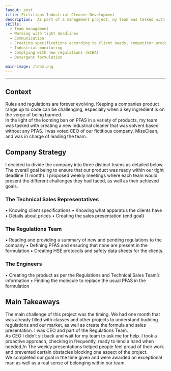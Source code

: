 ```yaml
---
layout: post
title: Fictitious Industrial Cleaner Development
description:  As part of a management project, my team was tasked with developing a fictitious PFAS-free industrial cleaner with a solvent. We were competing with other groups that offered a product containing PFAS and another without PFAS or solvent.
skills: 
  - Team management
  - Working with tight deadlines
  - Communication
  - Creating specifications according to client needs, competitor products and new regulations
  - Industrial monitoring
  - Complying with new regulations (ECHA)
  - Detergent formulation

main-image: /team.png
---
```


---
## Context
Rules and regulations are forever evolving. Keeping a companies product range up to code can be challenging, especially when a key ingredient is on the verge of being banned.<br/>
In the light of the looming ban on PFAS in a variety of products, my team was tasked with creating a new industrial cleaner that was solvent based without any PFAS. I was voted CEO of our fictitious company, MissClean, and was in charge of leading the team.

## Company Strategy
I decided to divide the company into three distinct teams as detailed below. The overall goal being to ensure that our product was ready within our tight deadline (1 month). I proposed weekly meetings where each team would present the different challenges they had faced, as well as their achieved goals.
### The Technical Sales Representatives
•	Knowing client specifications
•	Knowing what apparatus the clients have
•	Details about prices 
•	Creating the sales presentation (end goal)
### The Regulations Team
•	Reading and providing a summary of new and pending regulations to the company
•	Defining PFAS and ensuring that none are present in the formulation
•	Creating HSE protocols and safety data sheets for the clients.
### The Engineers
•	Creating the product as per the Regulations and Technical Sales Team’s information
•	Finding the molecule to replace the usual PFAS in the formulation
## Main Takeaways
The main challenge of this project was the timing. We had one month that was already filled with classes and other projects to understand budding regulations and our market, as well as create the formula and sales presentation. I was CEO and part of the Regulations Team.<br/>
As CEO I didn’t sit back and wait for my team to ask me for help. I took a proactive approach, checking in frequently, ready to lend a hand when needed./n
The weekly presentations helped people feel proud of their work and prevented certain obstacles blocking one aspect of the project.<br/>
We completed our goal in the time given and were awarded an exceptional marl as well as a real sense of belonging within our team.
